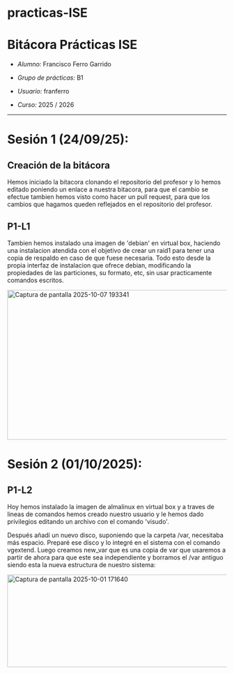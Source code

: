 # practicas-ISE

# Bitácora Prácticas ISE

- *Alumno:* Francisco Ferro Garrido

- *Grupo de prácticas:* B1

- *Usuario:* franferro


- *Curso:* 2025 / 2026

---

# Sesión 1 (24/09/25): 
## Creación de la bitácora
Hemos iniciado la bitacora clonando el repositorio del profesor y lo hemos editado poniendo un enlace a nuestra bitacora, para que el cambio se efectue tambien hemos visto como hacer un pull request, para que los cambios que hagamos queden reflejados en el repositorio del profesor.

## P1-L1
Tambien hemos instalado una imagen de 'debian' en virtual box, haciendo una instalacion atendida con el objetivo de crear un raid1 para tener una copia de respaldo en caso de que fuese necesaria. Todo esto desde la propia interfaz de instalacion que ofrece debian, modificando la propiedades de las particiones, su formato, etc, sin usar practicamente comandos escritos.

<img width="552" height="343" alt="Captura de pantalla 2025-10-07 193341" src="https://github.com/user-attachments/assets/e82e8a20-aed4-4d03-ad23-166f7e2c5c92" />

# Sesión 2 (01/10/2025):
## P1-L2
Hoy hemos instalado la imagen de almalinux en virtual box y a traves de lineas de comandos hemos creado nuestro usuario y le hemos dado privilegios editando un archivo con el comando 'visudo'.

Después añadí un nuevo disco, suponiendo que la carpeta /var, necesitaba más espacio. Preparé ese disco y lo integré en el sistema con el comando vgextend.
Luego creamos new_var que es una copia de var que usaremos a partir de ahora para que este sea independiente y borramos el /var antiguo siendo esta la nueva estructura de nuestro sistema:

<img width="892" height="212" alt="Captura de pantalla 2025-10-01 171640" src="https://github.com/user-attachments/assets/600559d6-98c8-4cc8-ac32-59357bb0f8d1" />


